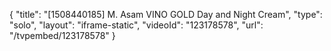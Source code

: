 {
    "title": "[1508440185] M. Asam VINO GOLD Day and Night Cream",
    "type": "solo",
    "layout": "iframe-static",
    "videoId": "123178578",
    "url": "\/tvpembed\/123178578"
}